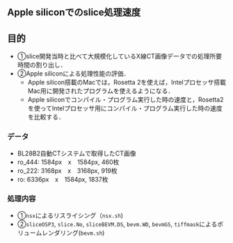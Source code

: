 ## Apple siliconでのslice処理速度
## 目的
- ①slice開発当時と比べて大規模化しているX線CT画像データでの処理所要時間の割り出し．
- ②Apple siliconによる処理性能の評価．
  - Apple silicon搭載のMacでは，Rosetta 2を使えば，Intelプロセッサ搭載Mac用に開発されたプログラムを使えるようになる．
  - Apple siliconでコンパイル・プログラム実行した時の速度と，Rosetta2を使ってIntelプロセッサ用にコンパイル・プログラム実行した時の速度を比較する．

### データ
- BL28B2自動CTシステムで取得したCT画像
- ro_444: 1584px　x　1584px, 460枚
- ro_222: 3168px　x　3168px, 919枚
- ro: 6336px　x　1584px, 1837枚

### 処理内容
- ①`nsx`によるリスライシング（`nsx.sh`)
- ②`sliceOSP3`, `slice.No`, `sliceBEVM.DS`, `bevm.WD`, `bevmGS`, `tiffmask`によるボリュームレンダリング(`bevm.sh`)
